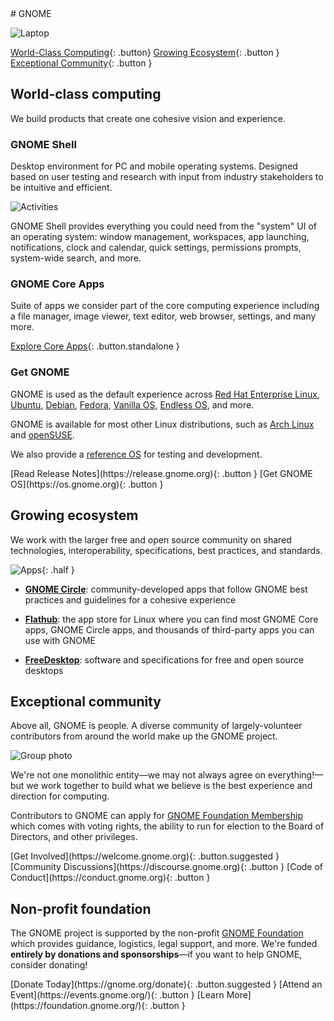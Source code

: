 <section class="hero" markdown="1">
# GNOME

![Laptop](https://os.gnome.org/assets/laptop.png)

[World-Class Computing](#world-class-computing){: .button}
[Growing Ecosystem](#growing-ecosystem){: .button }
[Exceptional Community](#exceptional-community){: .button }
</section>

<main markdown="1">

## World-class computing

We build products that create one cohesive vision and experience.

### GNOME Shell

Desktop environment for PC and mobile operating systems. Designed based on user testing and research with input from industry stakeholders to be intuitive and efficient.

![Activities](https://www.gnome.org/wp-content/uploads/2023/09/GNOME45-workspace-1024x660.webp)

GNOME Shell provides everything you could need from the "system" UI of an operating system: window management, workspaces, app launching, notifications, clock and calendar, quick settings, permissions prompts, system-wide search, and more.

### GNOME Core Apps

Suite of apps we consider part of the core computing experience including a file manager, image viewer, text editor, web browser, settings, and many more.

[Explore Core Apps](https://apps.gnome.org/#core){: .button.standalone }

### Get GNOME

GNOME is used as the default experience across [Red Hat Enterprise Linux](https://www.redhat.com/en/technologies/linux-platforms/enterprise-linux), [Ubuntu](https://ubuntu.com/desktop), [Debian](https://www.debian.org/), [Fedora](https://fedoraproject.org/), [Vanilla OS](https://vanillaos.org/), [Endless OS](https://endlessos.org/os), and more.

GNOME is available for most other Linux distributions, such as [Arch Linux](https://archlinux.org) and [openSUSE](https://www.opensuse.org).

We also provide a [reference OS](https://os.gnome.org) for testing and development.

<div class="buttons" markdown="1">
[Read Release Notes](https://release.gnome.org){: .button }
[Get GNOME OS](https://os.gnome.org){: .button }
</div>

## Growing ecosystem

We work with the larger free and open source community on shared technologies, interoperability, specifications, best practices, and standards.

![Apps](https://apps.gnome.org/assets/overview-illustration/boring.svg){: .half }

- **[GNOME Circle](https://circle.gnome.org)**: community-developed apps that follow GNOME best practices and guidelines for a cohesive experience

- **[Flathub](https://flathub.org)**: the app store for Linux where you can find most GNOME Core apps, GNOME Circle apps, and thousands of third-party apps you can use with GNOME

- **[FreeDesktop](https://www.freedesktop.org)**: software and specifications for free and open source desktops

## Exceptional community

Above all, GNOME is people. A diverse community of largely-volunteer contributors from around the world make up the GNOME project.

![Group photo](https://www.gnome.org/wp-content/uploads/2023/02/GUADEC2019-group-1-jpg.webp)

We're not one monolithic entity—we may not always agree on everything!—but we work together to build what we believe is the best experience and direction for computing.

Contributors to GNOME can apply for [GNOME Foundation Membership](https://foundation.gnome.org/membership/) which comes with voting rights, the ability to run for election to the Board of Directors, and other privileges.

<div class="buttons" markdown="1">
[Get Involved](https://welcome.gnome.org){: .button.suggested }
[Community Discussions](https://discourse.gnome.org){: .button }
[Code of Conduct](https://conduct.gnome.org){: .button }
</div>

## Non-profit foundation

The GNOME project is supported by the non-profit [GNOME Foundation](https://foundation.gnome.org) which provides guidance, logistics, legal support, and more. We're funded **entirely by donations and sponsorships**—if you want to help GNOME, consider donating!

<div class="buttons" markdown="1">
[Donate Today](https://gnome.org/donate){: .button.suggested }
[Attend an Event](https://events.gnome.org/){: .button }
[Learn More](https://foundation.gnome.org/){: .button }
</div>
</main>
